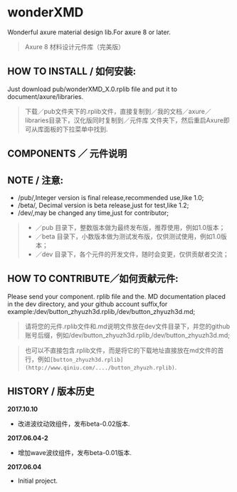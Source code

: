 # wonderXMD
Wonderful axure material design lib.For axure 8 or later.
> Axure 8 材料设计元件库（完美版）

## HOW TO INSTALL / 如何安装:
Just download pub/wonderXMD_X.0.rplib file and put it to document/axure/libraries. 
> 下载／pub文件夹下的.rplib文件，直接复制到／我的文档／axure／libraries目录下，汉化版同时复制到／元件库 文件夹下，然后重启Axure即可从库面板的下拉菜单中找到.

## COMPONENTS ／ 元件说明

## NOTE / 注意:
* /pub/,Integer version is final release,recommended use,like 1.0;
* /beta/, Decimal version is beta release,just for test,like 1.2;
* /dev/,may be changed any time,just for contributor;
> * ／pub 目录下，整数版本做为最终发布版，推荐使用，例如1.0版本；
> * ／beta 目录下，小数版本做为测试发布版，仅供测试使用，例如1.0版本；
> * ／dev 目录下，各个元件的开发文件，随时会变更，仅供贡献者交流；

## HOW TO CONTRIBUTE／如何贡献元件:
Please send your component. rplib file and the. MD documentation placed in the dev directory, and your github account suffix,for example:/dev/button_zhyuzh3d.rplib,/dev/button_zhyuzh3d.md;

> 请将您的元件.rplib文件和.md说明文件放在dev文件目录下，并您的github账号后缀，例如/dev/button_zhyuzh3d.rplib,/dev/button_zhyuzh3d.md;

> 也可以不直接包含.rplib文件，而是将它的下载地址直接放在md文件的首行，例如`[button_zhyuzh3d.rplib](http://www.qiniu.com/..../button_zhyuzh.rplib)`.



## HISTORY / 版本历史

**2017.10.10**
* 改进波纹动效组件，发布beta-0.02版本.

**2017.06.04-2**
* 增加wave波纹组件，发布beta-0.01版本.

**2017.06.04**
* Initial project.
